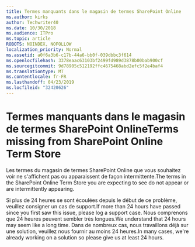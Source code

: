 ```yaml
---
title: Termes manquants dans le magasin de termes SharePoint Online
ms.author: kirks
author: Techwriter40
ms.date: 10/30/2018
ms.audience: ITPro
ms.topic: article
ROBOTS: NOINDEX, NOFOLLOW
localization_priority: Normal
ms.assetid: a0f6a3b6-c17b-44a6-bb0f-039dbbc3f614
ms.openlocfilehash: 3378eaac63103bf2499fd989d3878b00bab900cf
ms.sourcegitcommit: 9d78905c512192ffc4675468abd2efc5f2e4baf4
ms.translationtype: MT
ms.contentlocale: fr-FR
ms.lasthandoff: 04/23/2019
ms.locfileid: "32420626"
---
```

# <a name="terms-missing-from-sharepoint-online-term-store"></a><span data-ttu-id="4c1f9-102">Termes manquants dans le magasin de termes SharePoint Online</span><span class="sxs-lookup"><span data-stu-id="4c1f9-102">Terms missing from SharePoint Online Term Store</span></span>

<span data-ttu-id="4c1f9-103">Les termes du magasin de termes SharePoint Online que vous souhaitez voir ne s'affichent pas ou apparaissent de façon intermittente.</span><span class="sxs-lookup"><span data-stu-id="4c1f9-103">The terms in the SharePoint Online Term Store you are expecting to see do not appear or are intermittently appearing.</span></span>
  
<span data-ttu-id="4c1f9-104">Si plus de 24 heures se sont écoulées depuis le début de ce problème, veuillez consigner un cas de support.</span><span class="sxs-lookup"><span data-stu-id="4c1f9-104">If more than 24 hours have passed since you first saw this issue, please log a support case.</span></span> <span data-ttu-id="4c1f9-105">Nous comprenons que 24 heures peuvent sembler très longues.</span><span class="sxs-lookup"><span data-stu-id="4c1f9-105">We understand that 24 hours may seem like a long time.</span></span> <span data-ttu-id="4c1f9-106">Dans de nombreux cas, nous travaillons déjà sur une solution, veuillez nous fournir au moins 24 heures.</span><span class="sxs-lookup"><span data-stu-id="4c1f9-106">In many cases, we're already working on a solution so please give us at least 24 hours.</span></span>
  

